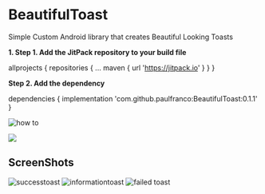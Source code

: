 # BeautifulToast
Simple Custom Android library that creates Beautiful Looking Toasts

**1. Step 1. Add the JitPack repository to your build file**

allprojects {
		repositories {
			...
			maven { url 'https://jitpack.io' }
		}
	}
  
**Step 2. Add the dependency**

dependencies {
	        implementation 'com.github.paulfranco:BeautifulToast:0.1.1'
	}

![how to](https://user-images.githubusercontent.com/29502126/48974268-90877080-f008-11e8-99b1-194434821068.png)

[![](https://jitpack.io/v/paulfranco/BeautifulToast.svg)](https://jitpack.io/#paulfranco/BeautifulToast)

## ScreenShots

![successtoast](https://user-images.githubusercontent.com/29502126/48974274-cfb5c180-f008-11e8-987d-c572b1efa9ad.png)
![informationtoast](https://user-images.githubusercontent.com/29502126/48974275-d3e1df00-f008-11e8-871a-85d97ba322b4.png)
![failed toast](https://user-images.githubusercontent.com/29502126/48974276-d6dccf80-f008-11e8-8f57-8541bf280164.png)
